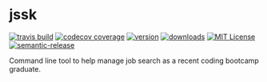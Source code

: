 # jssk

[![travis build](https://img.shields.io/travis/alemneh/jssk.svg)](https://travis-ci.org/alemneh/jssk)
[![codecov coverage](https://img.shields.io/codecov/c/github/alemneh/jssk.svg)](https://codecov.io/gh/alemneh/jssk)
[![version](https://img.shields.io/npm/v/jssk.svg)](https://www.npmjs.com/package/jssk)
[![downloads](https://img.shields.io/npm/dm/jssk.svg)](http://npm-stat.com/charts.html?package=jssk&from=2015-08-01)
[![MIT License](https://img.shields.io/npm/l/jssk.svg?style=flat-square)](http://opensource.org/licenses/MIT)
[![semantic-release](https://img.shields.io/badge/%20%20%F0%9F%93%A6%F0%9F%9A%80-semantic--release-e10079.svg?style=flat-square)](https://github.com/semantic-release/semantic-release)


Command line tool to help manage job search as a recent coding bootcamp graduate.
